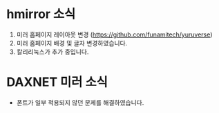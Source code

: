 # hmirror 소식
1. 미러 홈페이지 레이아웃 변경 (https://github.com/funamitech/yuruverse)
2. 미러 홈페이지 배경 및 글자 변경하였습니다.
3. 칼리리눅스가 추가 중입니다.

# DAXNET 미러 소식
- 폰트가 일부 적용되지 않던 문제를 해결하였습니다.